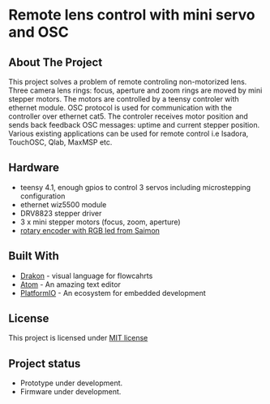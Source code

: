 # Remote lens control with mini servo and OSC

## About The Project

This project solves a problem of remote controling non-motorized lens. Three camera lens rings: focus, aperture and zoom rings are moved by mini stepper motors. The motors are controlled by a teensy controler with ethernet module. OSC protocol is used for communication with the controller over ethernet cat5. The controler receives motor position and sends back feedback OSC messages: uptime and current stepper position.
Various existing applications can be used for remote control i.e Isadora, TouchOSC, Qlab, MaxMSP etc.

## Hardware
* teensy 4.1, enough gpios to control 3 servos including microstepping configuration
* ethernet wiz5500 module
* DRV8823 stepper driver
* 3 x mini stepper motors (focus, zoom, aperture)
* [rotary encoder with RGB led from Saimon](https://github.com/Fattoresaimon/I2CEncoderV2.1)


## Built With
* [Drakon](http://drakon-editor.sourceforge.net) - visual language for flowcahrts
* [Atom](https://atom.io) - An amazing text editor
* [PlatformIO](https://platformio.org) - An ecosystem for embedded development


## License
This project is licensed under [MIT license](http://opensource.org/licenses/mit-license.php)

## Project status
- Prototype under development.
- Firmware under development.
